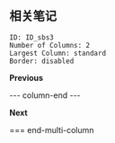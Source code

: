 ## 相关笔记

```start-multi-column
ID: ID_sbs3
Number of Columns: 2
Largest Column: standard
Border: disabled 
```

**Previous**

--- column-end ---

**Next**


=== end-multi-column


